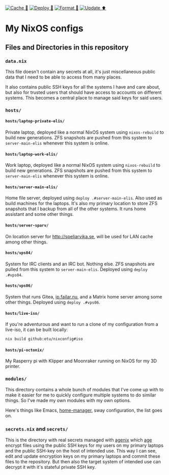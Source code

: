 [![Cache 📝](https://github.com/etu/nixconfig/actions/workflows/cache.yml/badge.svg)](https://github.com/etu/nixconfig/actions/workflows/cache.yml)
[![Deploy 🚀](https://github.com/etu/nixconfig/actions/workflows/deploy.yml/badge.svg)](https://github.com/etu/nixconfig/actions/workflows/deploy.yml)
[![Format 🔎](https://github.com/etu/nixconfig/actions/workflows/format.yml/badge.svg)](https://github.com/etu/nixconfig/actions/workflows/format.yml)
[![Update ⬆️](https://github.com/etu/nixconfig/actions/workflows/update.yml/badge.svg)](https://github.com/etu/nixconfig/actions/workflows/update.yml)

# My NixOS configs
##  Files and Directories in this repository
### `data.nix`
This file doesn't contain any secrets at all, it's just miscellaneous public
data that I need to be able to access from many places.

It also contains public SSH keys for all the systems I have and care about,
but also for trusted users that should have access to accounts on different
systems. This becomes a central place to manage said keys for said users.

### `hosts/`
#### `hosts/laptop-private-elis/`
Private laptop, deployed like a normal NixOS system using `nixos-rebuild` to
build new generations. ZFS snapshots are pushed from this system to
`server-main-elis` whenever this system is online.

#### `hosts/laptop-work-elis/`
Work laptop, deployed like a normal NixOS system using `nixos-rebuild` to
build new generations. ZFS snapshots are pushed from this system to
`server-main-elis` whenever this system is online.

#### `hosts/server-main-elis/`
Home file server, deployed using `deploy .#server-main-elis`. Also used as
build machines for the laptops. It's also my primary location to store ZFS
snapshots that I backup from all of the other systems. It runs home assistant
and some other things.

#### `hosts/server-sparv/`
On location server for http://speliarvika.se, will be used for LAN cache
among other things.

#### `hosts/vps04/`
System for IRC clients and an IRC bot. Nothing else. ZFS snapshots are pulled
from this system to `server-main-elis`. Deployed using `deploy .#vps04`.

#### `hosts/vps06/`
System that runs Gitea, [ip.failar.nu](https://ip.failar.nu/), and a Matrix home server among some
other things. Deployed using `deploy .#vps06`.

#### `hosts/live-iso/`
If you're adventurous and want to run a clone of my configuration from a
live-iso, it can be built locally:
```sh
nix build github:etu/nixconfig#iso
```

#### `hosts/pi-octonix/`
My Rasperry pi with Klipper and Moonraker running on NixOS for my 3D printer.

### `modules/`
This directory contains a whole bunch of modules that I've come up with to
make it easier for me to quickly configure multiple systems to do similar
things. So I've made my own modules with my own options.

Here's things like Emacs, [home-manager](https://github.com/nix-community/home-manager), sway configuration, the list goes on.

### `secrets.nix` and `secrets/`
This is the directory with real secrets managed with [agenix](https://github.com/ryantm/agenix) which [age](https://github.com/FiloSottile/age) encrypt
files using the public SSH keys for my users on my primary laptops and the
public SSH-key on the host of intended use. This way I can see, edit and
update encryption keys on my primary laptops and commit these files to the
repository. But then also the target system of intended use can decrypt it
with it's stateful private SSH key.
